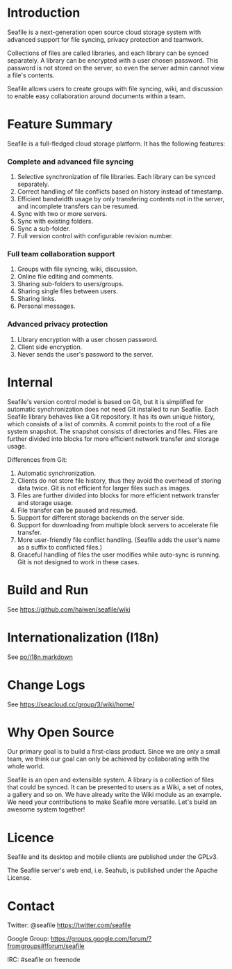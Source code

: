 Introduction
============

Seafile is a next-generation open source cloud storage system with advanced support for file syncing, privacy protection and teamwork.

Collections of files are called libraries, and each library can be synced separately. A library can be encrypted with a user chosen password. This password is not stored on the server, so even the server admin cannot view a file's contents.

Seafile allows users to create groups with file syncing, wiki, and discussion to enable easy collaboration around documents within a team. 

Feature Summary
===============

Seafile is a full-fledged cloud storage platform. It has the following features:

### Complete and advanced file syncing

1. Selective synchronization of file libraries. Each library can be synced separately.
2. Correct handling of file conflicts based on history instead of timestamp.
3. Efficient bandwidth usage by only transfering contents not in the server, and incomplete transfers can be resumed.
4. Sync with two or more servers.
5. Sync with existing folders.
6. Sync a sub-folder.
7. Full version control with configurable revision number.


### Full team collaboration support

1. Groups with file syncing, wiki, discussion.
2. Online file editing and comments.
3. Sharing sub-folders to users/groups.
4. Sharing single files between users.
5. Sharing links.
6. Personal messages.

### Advanced privacy protection

1. Library encryption with a user chosen password.
2. Client side encryption.
3. Never sends the user's password to the server.

Internal
========

Seafile's version control model is based on Git, but it is simplified for automatic synchronization does not need Git installed to run Seafile. 
Each Seafile library behaves like a Git repository. It has its own unique history, which consists of a list of commits. 
A commit points to the root of a file system snapshot. The snapshot consists of directories and files. 
Files are further divided into blocks for more efficient network transfer and storage usage.

Differences from Git:

1. Automatic synchronization.
2. Clients do not store file history, thus they avoid the overhead of storing data twice. Git is not efficient for larger files such as images.
3. Files are further divided into blocks for more efficient network transfer and storage usage.
4. File transfer can be paused and resumed.
5. Support for different storage backends on the server side.
6. Support for downloading from multiple block servers to accelerate file transfer.
7. More user-friendly file conflict handling. (Seafile adds the user's name as a suffix to conflicted files.)
8. Graceful handling of files the user modifies while auto-sync is running. Git is not designed to work in these cases.

Build and Run
=============

See <https://github.com/haiwen/seafile/wiki>

Internationalization (I18n)
==========

See [po/i18n.markdown](https://github.com/haiwen/seafile/blob/master/po/i18n.markdown)

Change Logs
===========

See <https://seacloud.cc/group/3/wiki/home/>


Why Open Source
===============

Our primary goal is to build a first-class product. Since we are only a small team, we think our goal can only be achieved by collaborating with the whole world.

Seafile is an open and extensible system. A library is a collection of files that could be synced. It can be presented to users as a Wiki, a set of notes, a gallery and so on. We have already write the Wiki module as an example. We need your contributions to make Seafile more versatile. Let's build an awesome system together!

Licence 
=======

Seafile and its desktop and mobile clients are published under the GPLv3.

The Seafile server's web end, i.e. Seahub, is published under the Apache License.

Contact
=======

Twitter: @seafile <https://twitter.com/seafile>

Google Group: <https://groups.google.com/forum/?fromgroups#!forum/seafile>

IRC: #seafile on freenode
